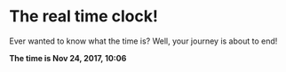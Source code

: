 # The real time clock!

Ever wanted to know what the time is? Well, your journey is about to end!

**The time is Nov 24, 2017, 10:06**